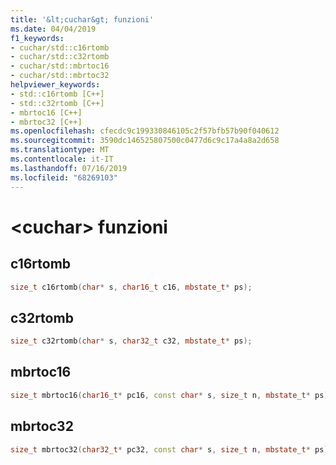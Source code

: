 ```yaml
---
title: '&lt;cuchar&gt; funzioni'
ms.date: 04/04/2019
f1_keywords:
- cuchar/std::c16rtomb
- cuchar/std::c32rtomb
- cuchar/std::mbrtoc16
- cuchar/std::mbrtoc32
helpviewer_keywords:
- std::c16rtomb [C++]
- std::c32rtomb [C++]
- mbrtoc16 [C++]
- mbrtoc32 [C++]
ms.openlocfilehash: cfecdc9c199330846105c2f57bfb57b90f040612
ms.sourcegitcommit: 3590dc146525807500c0477d6c9c17a4a8a2d658
ms.translationtype: MT
ms.contentlocale: it-IT
ms.lasthandoff: 07/16/2019
ms.locfileid: "68269103"
---
```

# <a name="ltcuchargt-functions"></a>&lt;cuchar&gt; funzioni

## <a name="c16rtomb"></a> c16rtomb

```cpp
size_t c16rtomb(char* s, char16_t c16, mbstate_t* ps);
```

## <a name="c32rtomb"></a> c32rtomb

```cpp
size_t c32rtomb(char* s, char32_t c32, mbstate_t* ps);
```

## <a name="mbrtoc16"></a> mbrtoc16

```cpp
size_t mbrtoc16(char16_t* pc16, const char* s, size_t n, mbstate_t* ps);
```

## <a name="mbrtoc32"></a> mbrtoc32

```cpp
size_t mbrtoc32(char32_t* pc32, const char* s, size_t n, mbstate_t* ps);
```
